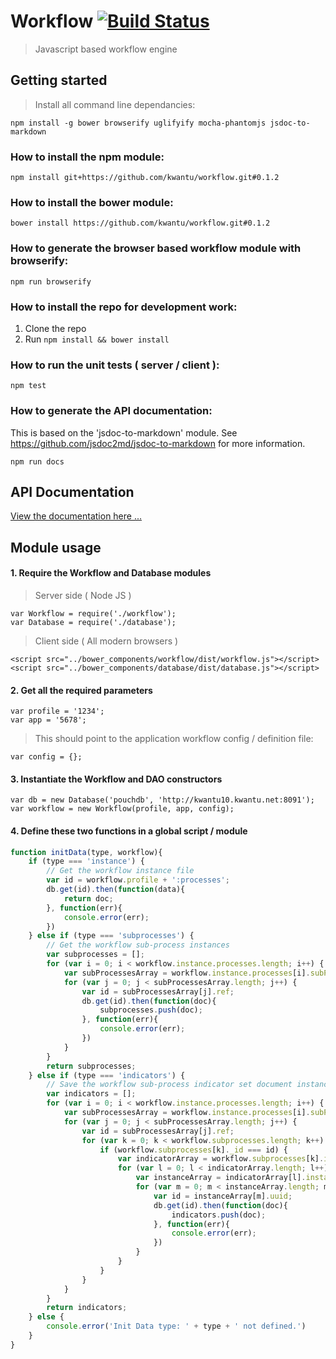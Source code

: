 # Workflow [![Build Status](https://travis-ci.org/kwantu/workflow.svg?branch=develop)](https://travis-ci.org/kwantu/workflow)
> Javascript based workflow engine

## Getting started
> Install all command line dependancies:  

`npm install -g bower browserify uglifyify mocha-phantomjs jsdoc-to-markdown`

### How to install the npm module:

`npm install git+https://github.com/kwantu/workflow.git#0.1.2`

### How to install the bower module:

`bower install https://github.com/kwantu/workflow.git#0.1.2`

### How to generate the browser based workflow module with browserify:

`npm run browserify`

### How to install the repo for development work:

1. Clone the repo
2. Run `npm install && bower install`

### How to run the unit tests ( server / client ):

`npm test`

### How to generate the API documentation:

This is based on the 'jsdoc-to-markdown' module. See https://github.com/jsdoc2md/jsdoc-to-markdown for more information.

`npm run docs`

## API Documentation

[View the documentation here ...](https://github.com/kwantu/workflow/blob/master/docs/index.md)

## Module usage

#### 1. Require the Workflow and Database modules

> Server side ( Node JS )

`var Workflow = require('./workflow');`  
`var Database = require('./database');`

> Client side ( All modern browsers )

`<script src="../bower_components/workflow/dist/workflow.js"></script>`  
`<script src="../bower_components/database/dist/database.js"></script>`

#### 2. Get all the required parameters

`var profile = '1234';`  
`var app = '5678';`  

> This should point to the application workflow config / definition file:

`var config = {};`

#### 3. Instantiate the Workflow and DAO constructors

`var db = new Database('pouchdb', 'http://kwantu10.kwantu.net:8091');`  
`var workflow = new Workflow(profile, app, config);`

#### 4. Define these two functions in a global script / module

```javascript
function initData(type, workflow){  
	if (type === 'instance') {  
		// Get the workflow instance file  
		var id = workflow.profile + ':processes';
		db.get(id).then(function(data){
			return doc;
		}, function(err){
			console.error(err);
		})
	} else if (type === 'subprocesses') {
		// Get the workflow sub-process instances
		var subprocesses = [];
		for (var i = 0; i < workflow.instance.processes.length; i++) {
			var subProcessesArray = workflow.instance.processes[i].subProcesses;
			for (var j = 0; j < subProcessesArray.length; j++) {
				var id = subProcessesArray[j].ref;
				db.get(id).then(function(doc){
					subprocesses.push(doc);
				}, function(err){
					console.error(err);
				})
			}
		}
		return subprocesses;
	} else if (type === 'indicators') {
		// Save the workflow sub-process indicator set document instances
		var indicators = [];
		for (var i = 0; i < workflow.instance.processes.length; i++) {
			var subProcessesArray = workflow.instance.processes[i].subProcesses;
			for (var j = 0; j < subProcessesArray.length; j++) {
				var id = subProcessesArray[j].ref;				
				for (var k = 0; k < workflow.subprocesses.length; k++) {
					if (workflow.subprocesses[k]._id === id) {
						var indicatorArray = workflow.subprocesses[k].indicators;
						for (var l = 0; l < indicatorArray.length; l++) {
							var instanceArray = indicatorArray[l].instances;
							for (var m = 0; m < instanceArray.length; m++) {
								var id = instanceArray[m].uuid;
								db.get(id).then(function(doc){
									indicators.push(doc);
								}, function(err){
									console.error(err);
								})
							}							
						}
					}
				}
			}
		}
		return indicators;
	} else {
		console.error('Init Data type: ' + type + ' not defined.')
	}
}
```

